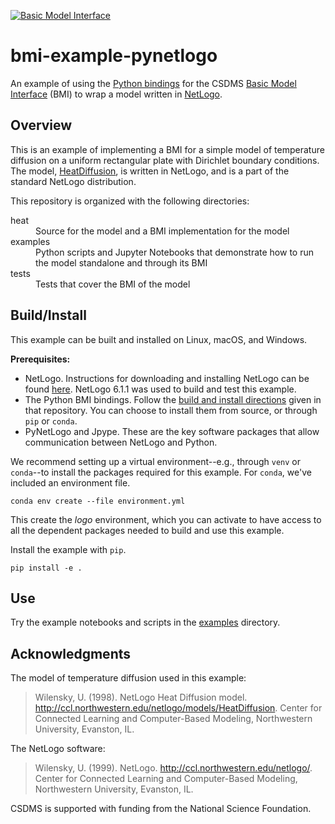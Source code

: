 [![Basic Model Interface](https://img.shields.io/badge/CSDMS-Basic%20Model%20Interface-green.svg)](https://bmi.readthedocs.io/)

# bmi-example-pynetlogo

An example of using the
[Python bindings](https://github.com/csdms/bmi-python)
for the CSDMS
[Basic Model Interface](https://bmi.readthedocs.io) (BMI)
to wrap a model written in [NetLogo](https://ccl.northwestern.edu/netlogo/).

## Overview

This is an example of implementing a BMI for a simple model of temperature diffusion
on a uniform rectangular plate
with Dirichlet boundary conditions.
The model, [HeatDiffusion](https://ccl.northwestern.edu/netlogo/models/HeatDiffusion),
is written in NetLogo,
and is a part of the standard NetLogo distribution.

This repository is organized with the following directories:

<dl>
    <dt>heat</dt>
        <dd>Source for the model and a BMI implementation for the model</dd>
    <dt>examples</dt>
        <dd>Python scripts and Jupyter Notebooks that demonstrate how to run the model standalone and through its BMI</dd>
    <dt>tests</dt>
        <dd>Tests that cover the BMI of the model</dd>
</dl>

## Build/Install

This example can be built and installed on Linux, macOS, and Windows.

**Prerequisites:**

* NetLogo. Instructions for downloading and installing NetLogo can be found [here](https://ccl.northwestern.edu/netlogo/download.shtml). NetLogo 6.1.1 was used to build and test this example.
* The Python BMI bindings. Follow the [build and install directions](https://github.com/csdms/bmi-python#install) given in that repository. You can choose to install them from source, or through `pip` or `conda`.
* PyNetLogo and Jpype. These are the key software packages that allow communication between NetLogo and Python.

We recommend setting up a virtual environment--e.g., through `venv` or `conda`--to install the packages required for this example.
For `conda`,
we've included an environment file.
```
conda env create --file environment.yml
```
This create the *logo* environment,
which you can activate to have access to all the dependent packages needed to build and use this example.

Install the example with `pip`.
```
pip install -e .
```

## Use

Try the example notebooks and scripts in the [examples](./examples/) directory. 

## Acknowledgments

The model of temperature diffusion used in this example:

> Wilensky, U. (1998). NetLogo Heat Diffusion model. http://ccl.northwestern.edu/netlogo/models/HeatDiffusion. Center for Connected Learning and Computer-Based Modeling, Northwestern University, Evanston, IL.

The NetLogo software:

> Wilensky, U. (1999). NetLogo. http://ccl.northwestern.edu/netlogo/. Center for Connected Learning and Computer-Based Modeling, Northwestern University, Evanston, IL.

CSDMS is supported with funding from the National Science Foundation.
